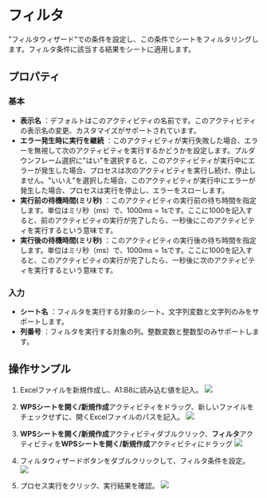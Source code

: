 # フィルタ

"フィルタウィザード"での条件を設定し、この条件でシートをフィルタリングします。フィルタ条件に該当する結果をシートに適用します。

## プロパティ

### 基本

- **表示名** ：デフォルトはこのアクティビティの名前です。このアクティビティの表示名の変更、カスタマイズがサポートされています。
- **エラー発生時に実行を継続** ：このアクティビティが実行失敗した場合、エラーを無視して次のアクティビティを実行するかどうかを設定します。プルダウンフレーム選択に"はい"を選択すると、このアクティビティが実行中にエラーが発生した場合、プロセスは次のアクティビティを実行し続け、停止しません。"いいえ"を選択した場合、このアクティビティが実行中にエラーが発生した場合、プロセスは実行を停止し、エラーをスローします。
- **実行前の待機時間(ミリ秒)** ：このアクティビティの実行前の待ち時間を指定します。単位はミリ秒（ms）で、1000ms = 1sです。ここに1000を記入すると、前のアクティビティの実行が完了したら、一秒後にこのアクティビティを実行するという意味です。
- **実行後の待機時間(ミリ秒)** ：このアクティビティの実行後の待ち時間を指定します。単位はミリ秒（ms）で、1000ms = 1sです。ここに1000を記入すると、このアクティビティの実行が完了したら、一秒後に次のアクティビティを実行するという意味です。


### 入力

- **シート名** ：フィルタを実行する対象のシート。文字列変数と文字列のみをサポートします。
- **列番号** ：フィルタを実行する対象の列。整数変数と整数型のみサポートします。

## 操作サンプル
1. Excelファイルを新規作成し、A1:B8に読み込む値を記入。
![](https://docimages.blob.core.chinacloudapi.cn/images/Activities/wps29.png)

2. **WPSシートを開く/新規作成**アクティビティをドラッグ、新しいファイルをチェックせずに、開くExcelファイルのパスを記入。
![](https://docimages.blob.core.chinacloudapi.cn/images/Activities/wps5.png)

3. **WPSシートを開く/新規作成**アクティビティダブルクリック、**フィルタ**アクティビティを**WPSシートを開く/新規作成**アクティビティにドラッグ
![](https://docimages.blob.core.chinacloudapi.cn/images/Activities/wps30.png)

4. フィルタウィザードボタンをダブルクリックして、フィルタ条件を設定。
![](https://docimages.blob.core.chinacloudapi.cn/images/Activities/wps31.png)

5. プロセス実行をクリック、実行結果を確認。
![](https://docimages.blob.core.chinacloudapi.cn/images/Activities/wps32.png)
